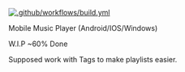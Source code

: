 [![.github/workflows/build.yml](https://github.com/IbimsnicesYolo/musicplayer/actions/workflows/build.yml/badge.svg)](https://github.com/IbimsnicesYolo/musicplayer/actions/workflows/build.yml)

Mobile Music Player
(Android/IOS/Windows)

W.I.P ~60% Done

Supposed work with Tags to make playlists easier.
